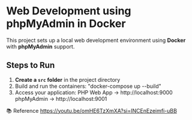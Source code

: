 # Web Development using phpMyAdmin in Docker

This project sets up a local web development environment using **Docker** with **phpMyAdmin** support.

## Steps to Run

1. **Create a `src` folder** in the project directory
2. Build and run the containers:
   "docker-compose up --build"
3. Access your application:
   PHP Web App → http://localhost:9000
   phpMyAdmin → http://localhost:9001

📚 Reference
https://youtu.be/omHE6TzXmXA?si=INCEnEzeimfi-uBB
